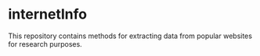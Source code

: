 # internetInfo
This repository contains methods for extracting data from popular websites for research purposes.
